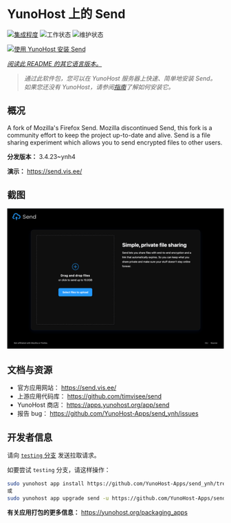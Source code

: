 <!--
注意：此 README 由 <https://github.com/YunoHost/apps/tree/master/tools/readme_generator> 自动生成
请勿手动编辑。
-->

# YunoHost 上的 Send

[![集成程度](https://dash.yunohost.org/integration/send.svg)](https://ci-apps.yunohost.org/ci/apps/send/) ![工作状态](https://ci-apps.yunohost.org/ci/badges/send.status.svg) ![维护状态](https://ci-apps.yunohost.org/ci/badges/send.maintain.svg)

[![使用 YunoHost 安装 Send](https://install-app.yunohost.org/install-with-yunohost.svg)](https://install-app.yunohost.org/?app=send)

*[阅读此 README 的其它语言版本。](./ALL_README.md)*

> *通过此软件包，您可以在 YunoHost 服务器上快速、简单地安装 Send。*  
> *如果您还没有 YunoHost，请参阅[指南](https://yunohost.org/install)了解如何安装它。*

## 概况

A fork of Mozilla's Firefox Send. Mozilla discontinued Send, this fork is a community effort to keep the project up-to-date and alive.
Send is a file sharing experiment which allows you to send encrypted files to other users.


**分发版本：** 3.4.23~ynh4

**演示：** <https://send.vis.ee/>

## 截图

![Send 的截图](./doc/screenshots/screenshot.png)

## 文档与资源

- 官方应用网站： <https://send.vis.ee/>
- 上游应用代码库： <https://github.com/timvisee/send>
- YunoHost 商店： <https://apps.yunohost.org/app/send>
- 报告 bug： <https://github.com/YunoHost-Apps/send_ynh/issues>

## 开发者信息

请向 [`testing` 分支](https://github.com/YunoHost-Apps/send_ynh/tree/testing) 发送拉取请求。

如要尝试 `testing` 分支，请这样操作：

```bash
sudo yunohost app install https://github.com/YunoHost-Apps/send_ynh/tree/testing --debug
或
sudo yunohost app upgrade send -u https://github.com/YunoHost-Apps/send_ynh/tree/testing --debug
```

**有关应用打包的更多信息：** <https://yunohost.org/packaging_apps>
